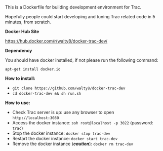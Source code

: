 This is a Dockerfile for building development environment for Trac.

Hopefully people could start developing and tuning Trac related code in 5 minutes, from scratch.

**Docker Hub Site**

https://hub.docker.com/r/walty8/docker-trac-dev/

**Dependency**

You should have docker installed, if not please run the following command:

`apt-get install docker.io`

**How to install:**
- `git clone https://github.com/walty8/docker-trac-dev`
- `cd docker-trac-dev && sh run.sh`

**How to use:**
- Check Trac server is up: use any browser to open `http://localhost:3080`
- Access the docker instance: `ssh root@localhost -p 3022` (password: `trac`)
- Stop the docker instance: `docker stop trac-dev`
- Restart the docker instance: `docker start trac-dev`
- Remove the docker instance (***caution***): `docker rm trac-dev`
